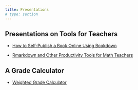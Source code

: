 ```yaml
---
title: Presentations
# type: section
---
```


## Presentations on Tools for Teachers

- [How to Self-Publish a Book Online Using Bookdown](https://fyuniv.github.io/brownbag-bd)

- [Rmarkdown and Other Productivity Tools for Math Teachers](https://intrmd.netlify.com/)

## A Grade Calculator

- [Weighted Grade Calculator](GradeCalculator/index.html)